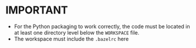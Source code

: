 # IMPORTANT

* For the Python packaging to work correctly, the code must be located in at
  least one directory level below the `WORKSPACE` file.
* The workspace must include the `.bazelrc` here
